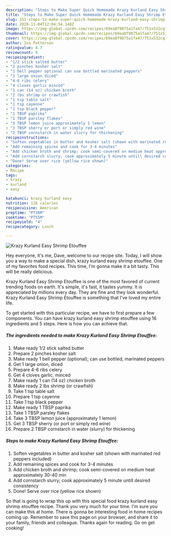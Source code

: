 ```yaml
---
description: "Steps to Make Super Quick Homemade Krazy Kurland Easy Shrimp Etouffee"
title: "Steps to Make Super Quick Homemade Krazy Kurland Easy Shrimp Etouffee"
slug: 151-steps-to-make-super-quick-homemade-krazy-kurland-easy-shrimp-etouffee
date: 2020-11-04T12:04:54.148Z
image: https://img-global.cpcdn.com/recipes/69ea8f9875a1fa47/751x532cq70/krazy-kurland-easy-shrimp-etouffee-recipe-main-photo.jpg
thumbnail: https://img-global.cpcdn.com/recipes/69ea8f9875a1fa47/751x532cq70/krazy-kurland-easy-shrimp-etouffee-recipe-main-photo.jpg
cover: https://img-global.cpcdn.com/recipes/69ea8f9875a1fa47/751x532cq70/krazy-kurland-easy-shrimp-etouffee-recipe-main-photo.jpg
author: Ina Patterson
ratingvalue: 4.7
reviewcount: 9
recipeingredient:
- "1/2 stick salted butter"
- "2 pinches kosher salt"
- "1 bell pepper optional can use bottled marinated peppers"
- "1 large onion diced"
- "4-6 ribs celery"
- "4 cloves garlic minced"
- "1 can (14 oz) chicken broth"
- "2 lbs shrimp or crawfish"
- "1 tsp table salt"
- "1 tsp cayenne"
- "1 tsp black pepper"
- "1 TBSP paprika"
- "1 TBSP parsley flakes"
- "3 TBSP lemon juice approximately 1 lemon"
- "3 TBSP sherry or port or simply red wine"
- "2 TBSP cornstarch in water slurry for thickening"
recipeinstructions:
- "Soften vegetables in butter and kosher salt (shown with marinated red peppers included)"
- "Add remaining spices and cook for 3-4 minutes"
- "Add chicken broth and shrimp; cook semi-covered on medium heat approximately 30-40 min"
- "Add cornstarch slurry; cook approximately 5 minute untill desired consistency"
- "Done! Serve over rice (yellow rice shown)"
categories:
- Recipe
tags:
- krazy
- kurland
- easy

katakunci: krazy kurland easy 
nutrition: 116 calories
recipecuisine: American
preptime: "PT36M"
cooktime: "PT55M"
recipeyield: "4"
recipecategory: Lunch

---
```



![Krazy Kurland Easy Shrimp Etouffee](https://img-global.cpcdn.com/recipes/69ea8f9875a1fa47/751x532cq70/krazy-kurland-easy-shrimp-etouffee-recipe-main-photo.jpg)

Hey everyone, it's me, Dave, welcome to our recipe site. Today, I will show you a way to make a special dish, krazy kurland easy shrimp etouffee. One of my favorites food recipes. This time, I'm gonna make it a bit tasty. This will be really delicious.



Krazy Kurland Easy Shrimp Etouffee is one of the most favored of current trending foods on earth. It's simple, it's fast, it tastes yummy. It is appreciated by millions every day. They are fine and they look wonderful. Krazy Kurland Easy Shrimp Etouffee is something that I've loved my entire life.


To get started with this particular recipe, we have to first prepare a few components. You can have krazy kurland easy shrimp etouffee using 16 ingredients and 5 steps. Here is how you can achieve that.

<!--inarticleads1-->

##### The ingredients needed to make Krazy Kurland Easy Shrimp Etouffee:

1. Make ready 1/2 stick salted butter
1. Prepare 2 pinches kosher salt
1. Make ready 1 bell pepper (optional); can use bottled, marinated peppers
1. Get 1 large onion, diced
1. Prepare 4-6 ribs celery
1. Get 4 cloves garlic, minced
1. Make ready 1 can (14 oz) chicken broth
1. Make ready 2 lbs shrimp (or crawfish)
1. Take 1 tsp table salt
1. Prepare 1 tsp cayenne
1. Take 1 tsp black pepper
1. Make ready 1 TBSP paprika
1. Take 1 TBSP parsley flakes
1. Take 3 TBSP lemon juice (approximately 1 lemon)
1. Get 3 TBSP sherry (or port or simply red wine)
1. Prepare 2 TBSP cornstarch in water (slurry) for thickening




<!--inarticleads2-->

##### Steps to make Krazy Kurland Easy Shrimp Etouffee:

1. Soften vegetables in butter and kosher salt (shown with marinated red peppers included)
1. Add remaining spices and cook for 3-4 minutes
1. Add chicken broth and shrimp; cook semi-covered on medium heat approximately 30-40 min
1. Add cornstarch slurry; cook approximately 5 minute untill desired consistency
1. Done! Serve over rice (yellow rice shown)




So that is going to wrap this up with this special food krazy kurland easy shrimp etouffee recipe. Thank you very much for your time. I'm sure you can make this at home. There is gonna be interesting food in home recipes coming up. Remember to save this page on your browser, and share it to your family, friends and colleague. Thanks again for reading. Go on get cooking!
